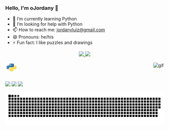 ### Hello, I'm oJordany 👋

- 🌱 I’m currently learning Python
- 🤔 I’m looking for help with Python
- 📫 How to reach me: jordanyluiz@gmail.com
- 😄 Pronouns: he/his
- ⚡ Fun fact: I like puzzles and drawings

 <div align="center">
  <a href="https://github.com/oJordany">
  <img height="170em" src="https://github-readme-stats.vercel.app/api?username=oJordany&show_icons=true&theme=discord_old_blurple&include_all_commits=true&count_private=true"/>
  <img height="170em" src="https://github-readme-stats.vercel.app/api/top-langs/?username=oJordany&layout=compact&langs_count=7&theme=discord_old_blurple"/>
</div>
 
<div style="display: inline_block"><br>
  <img align="center" alt="Python" height="30" width="40" src="https://raw.githubusercontent.com/devicons/devicon/master/icons/python/python-original.svg">
  <img align="right" alt="gif" src="https://media.discordapp.net/attachments/882268453392756778/882988556715425802/AREmoji_20210902_110203_9873.gif?width=120&height=120">
</div>
  
 ##
 
<div>
  <a href="https://instagram.com/ojordany" target="_blank"><img src="https://img.shields.io/badge/-Instagram-%23E4405F?style=for-the-badge&logo=instagram&logoColor=white" target="_blank"></a>
  <a href = "mailto:jordanyluiz@gmail.com"><img src="https://img.shields.io/badge/-Gmail-%23333?style=for-the-badge&logo=gmail&logoColor=white" target="_blank"></a>
  <a href="https://www.linkedin.com/in/luiz-silva-759a491b9" target="_blank"><img src="https://img.shields.io/badge/-LinkedIn-%230077B5?style=for-the-badge&logo=linkedin&logoColor=white" target="_blank"></a> 
 
  ![Snake animation](https://github.com/oJordany/oJordany/blob/output/github-contribution-grid-snake.svg)
 
</div>
